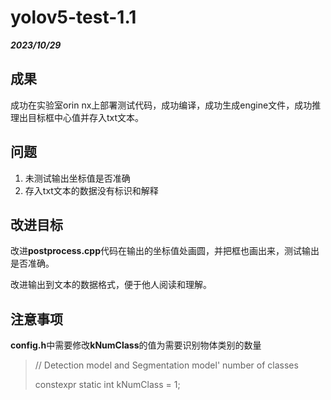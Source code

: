 # yolov5-test-1.1

***2023/10/29***

## 成果

成功在实验室orin nx上部署测试代码，成功编译，成功生成engine文件，成功推理出目标框中心值并存入txt文本。

## 问题

1. 未测试输出坐标值是否准确
2. 存入txt文本的数据没有标识和解释

## 改进目标

改进**postprocess.cpp**代码在输出的坐标值处画圆，并把框也画出来，测试输出是否准确。

改进输出到文本的数据格式，便于他人阅读和理解。

## 注意事项

**config.h**中需要修改**kNumClass**的值为需要识别物体类别的数量

> // Detection model and Segmentation model' number of classes
>
> constexpr static int kNumClass = 1;